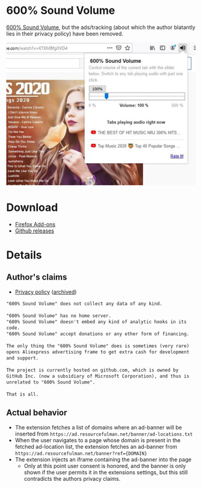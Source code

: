 # 600% Sound Volume

[600% Sound Volume](https://addons.mozilla.org/en-US/firefox/addon/600-sound-volume/), but the ads/tracking (about which
the author blatantly lies in their privacy policy) have been removed.

![](screenshots/screenshot.jpg)

# Download

* [Firefox Add-ons](https://addons.mozilla.org/en-US/firefox/addon/600-sound-volume-privacy/)
* [Github releases](https://github.com/1fexd/600-sound-volume/releases)

# Details

## Author's claims 

* [Privacy policy](https://addons.mozilla.org/en-US/firefox/addon/600-sound-volume/privacy/) ([archived](https://archive.vn/yCuC5))

```
"600% Sound Volume" does not collect any data of any kind.

"600% Sound Volume" has no home server.
"600% Sound Volume" doesn't embed any kind of analytic hooks in its code.
"600% Sound Volume" accept donations or any other form of financing.

The only thing the "600% Sound Volume" does is sometimes (very rare) opens Aliexpress advertising frame to get extra cash for development and support.

The project is currently hosted on github.com, which is owned by GitHub Inc. (now a subsidiary of Microsoft Corporation), and thus is unrelated to "600% Sound Volume".

That is all.
```

## Actual behavior

* The extension fetches a list of domains where an ad-banner will be inserted
  from `https://ad.resourcefulman.net/banner/ad-locations.txt`
* When the user navigates to a page whose domain is present in the fetched ad-location list, the extension fetches an
  ad-banner from `https://ad.resourcefulman.net/banner?ref={DOMAIN}`
* The extension injects an iframe containing the ad-banner into the page
    * Only at this point user consent is honored, and the banner is only shown if the user permits it in the extensions
      settings, but this still contradicts the authors privacy claims.

